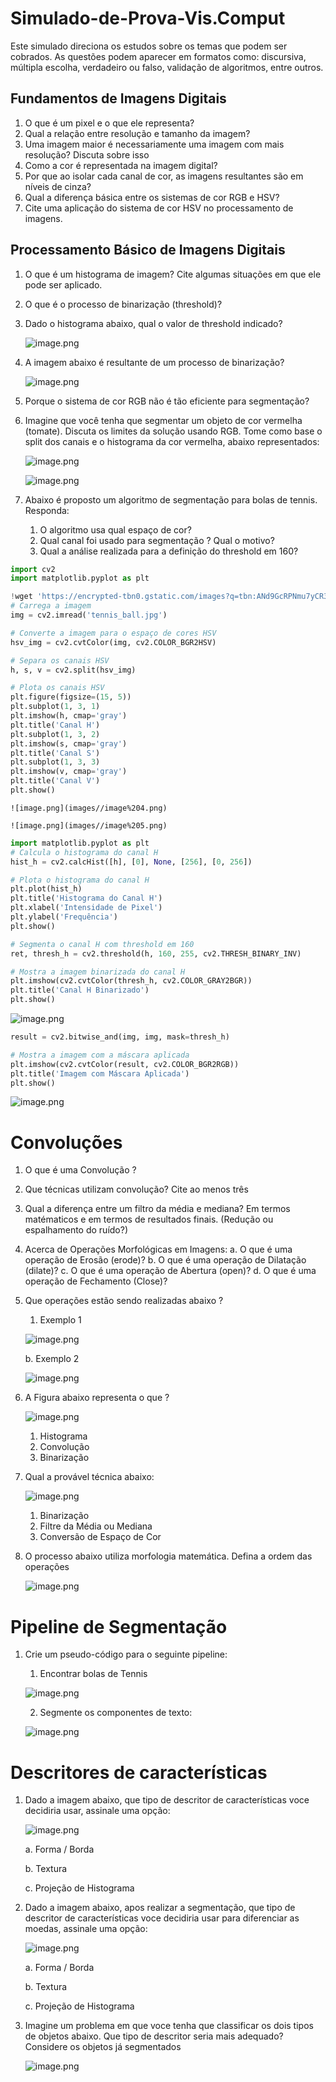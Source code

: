 # Simulado-de-Prova-Vis.Comput

Este simulado direciona os estudos sobre os temas que podem ser cobrados. As questões podem aparecer em formatos como: discursiva, múltipla escolha, verdadeiro ou falso, validação de algoritmos, entre outros. 

## Fundamentos de Imagens Digitais

1. O que é um pixel e o que ele representa?
2. Qual a relação entre resolução e tamanho da imagem?
3. Uma imagem maior é necessariamente uma imagem com mais resolução? Discuta sobre isso
4. Como a cor é representada na imagem digital?
5. Por que ao isolar cada canal de cor, as imagens resultantes são em níveis de cinza?
6. Qual a diferença básica entre os sistemas de cor RGB e HSV?
7. Cite uma aplicação do sistema de cor HSV no processamento de imagens.

## Processamento Básico de Imagens Digitais

1. O que é um histograma de imagem? Cite algumas situações em que ele pode ser aplicado.
2. O que é o processo de binarização (threshold)?
3. Dado o histograma abaixo, qual o valor de threshold indicado? 
    
    ![image.png](images//image.png)
    
4. A imagem abaixo é resultante de um processo de binarização? 

    ![image.png](images//image1.png)

1. Porque o sistema de cor RGB não é tão eficiente para segmentação? 

1. Imagine que você tenha que segmentar um objeto de cor vermelha (tomate). Discuta os limites da solução usando RGB. Tome como base o split dos canais e o histograma da cor vermelha, abaixo representados:

    ![image.png](images//image2.png)

    ![image.png](images//image3.png)

1. Abaixo é proposto um algoritmo de segmentação para bolas de tennis. Responda:
    1. O algoritmo usa qual espaço de cor?
    2. Qual canal foi usado para segmentação ? Qual o motivo?
    3. Qual a análise realizada para a definição do threshold em 160?

```python
import cv2
import matplotlib.pyplot as plt

!wget 'https://encrypted-tbn0.gstatic.com/images?q=tbn:ANd9GcRPNmu7yCR3QemtNCgfY0QOOnW_Vg0arczF38Dumv2Vayx9E7IMwQbMUqApXJW8nxz6pXc&usqp=CAU' -O 'tennis_ball.jpg'
# Carrega a imagem
img = cv2.imread('tennis_ball.jpg')

# Converte a imagem para o espaço de cores HSV
hsv_img = cv2.cvtColor(img, cv2.COLOR_BGR2HSV)

# Separa os canais HSV
h, s, v = cv2.split(hsv_img)

# Plota os canais HSV
plt.figure(figsize=(15, 5))
plt.subplot(1, 3, 1)
plt.imshow(h, cmap='gray')
plt.title('Canal H')
plt.subplot(1, 3, 2)
plt.imshow(s, cmap='gray')
plt.title('Canal S')
plt.subplot(1, 3, 3)
plt.imshow(v, cmap='gray')
plt.title('Canal V')
plt.show()
```

    ![image.png](images//image%204.png)

    ![image.png](images//image%205.png)

```python
import matplotlib.pyplot as plt
# Calcula o histograma do canal H
hist_h = cv2.calcHist([h], [0], None, [256], [0, 256])

# Plota o histograma do canal H
plt.plot(hist_h)
plt.title('Histograma do Canal H')
plt.xlabel('Intensidade de Pixel')
plt.ylabel('Frequência')
plt.show()

# Segmenta o canal H com threshold em 160
ret, thresh_h = cv2.threshold(h, 160, 255, cv2.THRESH_BINARY_INV)

# Mostra a imagem binarizada do canal H
plt.imshow(cv2.cvtColor(thresh_h, cv2.COLOR_GRAY2BGR))
plt.title('Canal H Binarizado')
plt.show()

```

![image.png](images//image6.png)

```python
result = cv2.bitwise_and(img, img, mask=thresh_h)

# Mostra a imagem com a máscara aplicada
plt.imshow(cv2.cvtColor(result, cv2.COLOR_BGR2RGB))
plt.title('Imagem com Máscara Aplicada')
plt.show()

```

![image.png](images//image7.png)

# Convoluções

1. O que é uma Convolução ? 
2. Que técnicas utilizam convolução? Cite ao menos três
3. Qual a diferença entre um filtro da média e mediana? Em termos matématicos e em termos de resultados finais. (Redução ou espalhamento do ruído?)
4. Acerca de Operações Morfológicas em Imagens:
    a. O que é uma operação de Erosão (erode)?
    b. O que é uma operação de Dilatação (dilate)?
    c. O que é uma operação de Abertura (open)?
    d. O que é uma operação de Fechamento (Close)?
    
5. Que operações estão sendo realizadas abaixo ? 
    1. Exemplo 1
    
    ![image.png](images//image8.png)
    
    b. Exemplo 2
    

    ![image.png](images//image9.png)

6. A Figura abaixo representa o que ? 
    
    ![image.png](images//image10.png)
    
    1. Histograma
    2. Convolução
    3. Binarização

7. Qual a provável técnica abaixo: 
    
    ![image.png](images//image11.png)
    
    1. Binarização
    2. Filtre da Média ou Mediana
    3. Conversão de Espaço de Cor

8. O processo abaixo utiliza morfologia matemática. Defina a ordem das operações

    ![image.png](images//image12.png)

# Pipeline de Segmentação

1. Crie um pseudo-código para o seguinte pipeline: 
    1. Encontrar bolas de Tennis
    
    ![image.png](images//image13.png)
    

    2. Segmente os componentes de texto:

    ![image.png](images//image14.png)

# Descritores de características

1. Dado a imagem abaixo, que tipo de descritor de características voce decidiria usar, assinale uma opção:

    ![image.png](images//image15.png)

    a. Forma / Borda
   
    b. Textura
   
    c. Projeção de Histograma

3. Dado a imagem abaixo, apos realizar a segmentação, que tipo de descritor de características voce decidiria usar para diferenciar as moedas, assinale uma opção:
    
    ![image.png](images//image16.png)
    

    a. Forma / Borda
   
    b. Textura
   
    c. Projeção de Histograma

4. Imagine um problema em que voce tenha que classificar os dois tipos de objetos abaixo. Que tipo de descritor seria mais adequado? Considere os objetos já segmentados

    ![image.png](images//image17.png)
